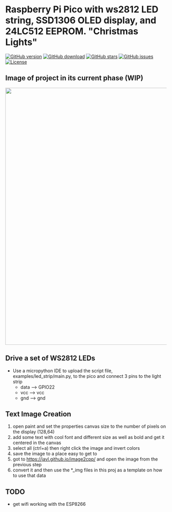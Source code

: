 # Raspberry Pi Pico with ws2812 LED string, SSD1306 OLED display, and 24LC512 EEPROM. "Christmas Lights"

[![GitHub version](https://img.shields.io/github/release/jcksnvllxr80/raspi_pico_christmas_tree.svg)](lib-release)
[![GitHub download](https://img.shields.io/github/downloads/jcksnvllxr80/raspi_pico_christmas_tree/total.svg)](lib-release)
[![GitHub stars](https://img.shields.io/github/stars/jcksnvllxr80/raspi_pico_christmas_tree.svg)](lib-stars)
[![GitHub issues](https://img.shields.io/github/issues/jcksnvllxr80/raspi_pico_christmas_tree.svg)](lib-issues)
[![License](https://img.shields.io/badge/license-MIT-blue.svg)](lib-licence)

## Image of project in its current phase (WIP)

<p align="center">
<img src="https://flic.kr/p/2mNhh1A" width="800">
</p>

## Drive a set of WS2812 LEDs

- Use a micropython IDE to upload the script file, examples/led_strip/main.py, to the pico and connect 3 pins to the light strip
  - data --> GPIO22
  - vcc  --> vcc
  - gnd  --> gnd

## Text Image Creation

  1. open paint and set the properties canvas size to the number of pixels on the display (128,64)
  2. add some text with cool font and different size as well as bold and get it centered in the canvas
  3. select all (ctrl+a) then right click the image and invert colors
  4. save the image to a place easy to get to
  5. got to <https://javl.github.io/image2cpp/> and open the image from the previous step
  6. convert it and then use the *_img files in this proj as a template on how to use that data

## TODO

- get wifi working with the ESP8266
